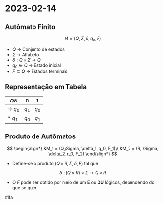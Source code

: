 # 2023-02-14

## Autômato Finito

$$
M = (Q, \Sigma, \delta, q_o, F)
$$
- $Q$ -> Conjunto de estados
- $\Sigma$ -> Alfabeto
- $\delta : Q \times \Sigma \to Q$
- $q_0 \in Q$ -> Estado inicial
- $F \subseteq Q$ -> Estados terminais

## Representação em Tabela

 $Q \delta$ | 0 | 1
 -- | -- | --
$\to$ $q_0$ | $q_1$ | $q_0$
$*$ $q_1$ | $q_0$ | $q_1$

## Produto de Autômatos

$$
\begin{align*}
&M_1 = (Q,\Sigma, \delta_1, q_0, F_1)\\
&M_2 = (R, \Sigma, \delta_2, r_0, F_2)
\end{align*}
$$

- Define-se o produto  $(Q \times R, \Sigma, \delta, F)$ tal que

$$
\delta: (Q \times R) \times \Sigma \to Q \times R
$$

- O $F$ pode ser obtido por meio de um **E** ou **OU** lógicos, dependendo do que se quer.

#lfa 